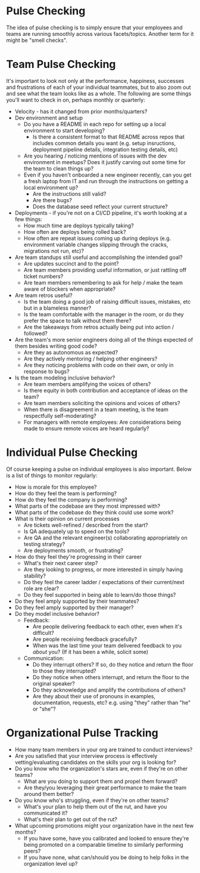 # Pulse Checking

The idea of pulse checking is to simply ensure that your employees and teams are running smoothly across various facets/topics. Another term for it might be "smell checks".

# Team Pulse Checking

It's important to look not only at the performance, happiness, successes and frustrations of each of your individual teammates, but to also zoom out and see what the team looks like as a whole.  The following are some things you'll want to check in on, perhaps monthly or quarterly:

- Velocity - has it changed from prior months/quarters?
- Dev environment and setup
  - Do you have a README in each repo for setting up a local environment to start developing?
    - Is there a consistent format to that README across repos that includes common details you want (e.g. setup insructions, deployment pipeline details, integration testing details, etc)
  - Are you hearing / noticing mentions of issues with the dev environment in meetups? Does it justify carving out some time for the team to clean things up?
  - Even if you haven't onboarded a new engineer recently, can you get a fresh laptop from IT and run through the instructions on getting a local environment up?
    - Are the instructions still valid?
    - Are there bugs? 
    - Does the database seed reflect your current structure?
- Deployments - if you're not on a CI/CD pipeline, it's worth looking at a few things:
  - How much time are deploys typically taking?
  - How often are deploys being rolled back?
  - How often are repeat issues coming up during deploys (e.g. environment variable changes slipping through the cracks, migrations not run, etc)?
- Are team standups still useful and accomplishing the intended goal?
  - Are updates succinct and to the point?
  - Are team members providing useful information, or just rattling off ticket numbers?
  - Are team members remembering to ask for help / make the team aware of blockers when appropriate?
- Are team retros useful?
  - Is the team doing a good job of raising difficult issues, mistakes, etc but in a blameless manner?
  - Is the team comfortable with the manager in the room, or do they prefer the space to talk without them there?
  - Are the takeaways from retros actually being put into action / followed?
- Are the team's more senior engineers doing all of the things expected of them besides writing good code?
  - Are they as autonomous as expected?
  - Are they actively mentoring / helping other engineers?
  - Are they noticing problems with code on their own, or only in response to bugs?
- Is the team modeling inclusive behavior?
  - Are team members amplifying the voices of others?
  - Is there equity in both contribution and acceptance of ideas on the team?
  - Are team members soliciting the opinions and voices of others?
  - When there is disagreement in a team meeting, is the team respectfully self-moderating?
  - For managers with remote employees: Are considerations being made to ensure remote voices are heard regularly?
  
  

# Individual Pulse Checking

Of course keeping a pulse on individual employees is also important. Below is a list of things to monitor regularly:

- How is morale for this employee?
- How do they feel the team is performing?
- How do they feel the company is performing?
- What parts of the codebase are they most impressed with?
- What parts of the codebase do they think could use some work?
- What is their opinion on current processes
  - Are tickets well-refined / described from the start?
  - Is QA adequately up to speed on the tools?
  - Are QA and the relevant engineer(s) collaborating appropriately on testing strategy?
  - Are deployments smooth, or frustrating?
- How do they feel they're progressing in their career
  - What's their next career step?
  - Are they looking to progress, or more interested in simply having stability?
  - Do they feel the career ladder / expectations of their current/next role are clear?
  - Do they feel supported in being able to learn/do those things?
- Do they feel amply supported by their teammates?
- Do they feel amply supported by their manager?
- Do they model inclusive behavior?
  - Feedback:
    - Are people delivering feedback to each other, even when it's difficult?
    - Are people receiving feedback gracefully?
    - When was the last time your team delivered feedback to you *about* you? (If it has been a while, solicit some)
  - Communication:
    - Do they interrupt others? If so, do they notice and return the floor to those they interrupted?
    - Do they notice when others interrupt, and return the floor to the original speaker?
    - Do they acknowledge and amplify the contributions of others?
    - Are they about their use of pronouns in examples, documentation, requests, etc? e.g. using "they" rather than "he" or "she"?


# Organizational Pulse Tracking

- How many team members in your org are trained to conduct interviews?
- Are you satisfied that your interview process is effectively vetting/evaluating candidates on the skills your org is looking for?
- Do you know who the organization's stars are, even if they're on other teams?
  - What are you doing to support them and propel them forward?
  - Are they/you leveraging their great performance to make the team around them better?
- Do you know who's struggling, even if they're on other teams?
  - What's your plan to help them out of the rut, and have you communicated it?
  - What's their plan to get out of the rut?
- What upcoming promotions might your organization have in the next few months?
  - If you have some, have you calibrated and looked to ensure they're being promoted on a comparable timeline to similarly performing peers?
  - If you have none, what can/should you be doing to help folks in the organization level up?
